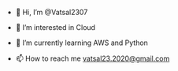 - 👋 Hi, I’m @Vatsal2307
- 👀 I’m interested in Cloud
- 🌱 I’m currently learning AWS and Python

- 📫 How to reach me vatsal23.2020@gmail.com

<!---
Vatsal2307/Vatsal2307 is a ✨ special ✨ repository because its `README.md` (this file) appears on your GitHub profile.
You can click the Preview link to take a look at your changes.
--->
